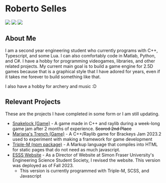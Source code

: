 # Roberto Selles
<img src="https://badgen.net/static/C++/20/blue"/> <img src="https://badgen.net/badge/icon/typescript?icon=typescript&label"/> <img src="https://badgen.net/badge/icon/terminal?icon=terminal&label">

## About Me
I am a second year engineering student who currently programs with C++, Typescript, and some Lua. I can also comfortably code in Matlab, Python, and C#. I have a hobby for programming videogames, libraries, and other related projects. My current main goal is to build a game engine for 2.5D games because that is a graphical style that I have adored for years, even if it takes me forever to build something like that.

I also have a hobby for archery and music :D

## Relevant Projects
These are the projects I have completed in some form or I am still updating.
- [Snakelock (Game)](https://github.com/Henderythmix/Snakelock) - A game made in C++ and raylib during a week-long game jam after 2 months of experience. ~~Scored 2nd Place~~
- [Mariana's Trench (Game)](https://github.com/Henderythmix/MarianasTrench) - A C++/Raylib game for Brackeys Jam 2023.2 used to experiment with making a framework for game development
- [Triple-M (npm package)](https://github.com/Henderythmix/triple-m) - A Markup language that compiles into HTML for static pages that do not need as much javascript.
- [ESSS Website](https://github.com/sfuesss/website/tree/Revision2023) - As a Director of Website at Simon Fraser University's Engineering Science Student Society, I revised the website. This version was deployed as of Fall 2023.
  - This version is currently programmed with Triple-M, SCSS, and Javascript
